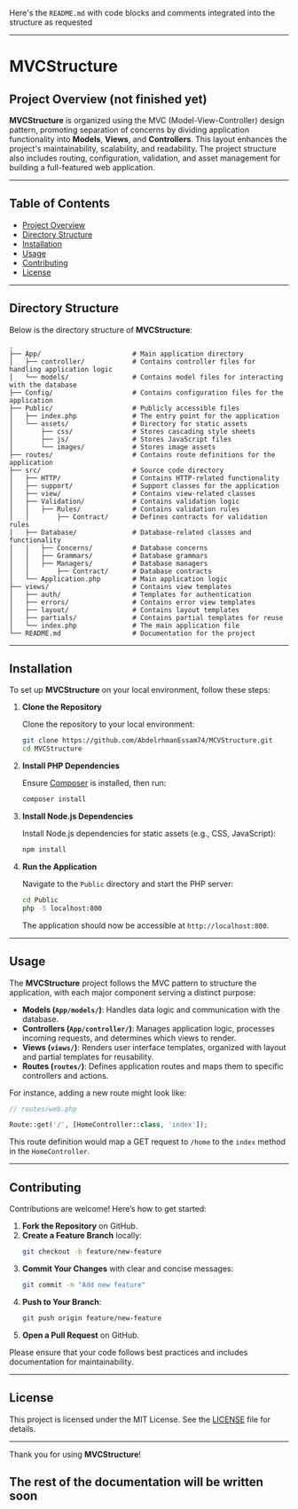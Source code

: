 Here's the `README.md` with code blocks and comments integrated into the structure as requested

---

# MVCStructure

## Project Overview (not finished yet)

**MVCStructure** is organized using the MVC (Model-View-Controller) design pattern, promoting separation of concerns by dividing application functionality into **Models**, **Views**, and **Controllers**. This layout enhances the project's maintainability, scalability, and readability. The project structure also includes routing, configuration, validation, and asset management for building a full-featured web application.

---

## Table of Contents

- [Project Overview](#project-overview)
- [Directory Structure](#directory-structure)
- [Installation](#installation)
- [Usage](#usage)
- [Contributing](#contributing)
- [License](#license)

---

## Directory Structure

Below is the directory structure of **MVCStructure**:

```plaintext
.
├── App/                       # Main application directory
│   ├── controller/            # Contains controller files for handling application logic
│   └── models/                # Contains model files for interacting with the database
├── Config/                    # Contains configuration files for the application
├── Public/                    # Publicly accessible files
│   ├── index.php              # The entry point for the application
│   └── assets/                # Directory for static assets
│       ├── css/               # Stores cascading style sheets
│       ├── js/                # Stores JavaScript files
│       └── images/            # Stores image assets
├── routes/                    # Contains route definitions for the application
├── src/                       # Source code directory
│   ├── HTTP/                  # Contains HTTP-related functionality
│   ├── support/               # Support classes for the application
│   ├── view/                  # Contains view-related classes
│   ├── Validation/            # Contains validation logic
│   │   ├── Rules/             # Contains validation rules
│   │       ├── Contract/      # Defines contracts for validation rules
│   ├── Database/              # Database-related classes and functionality
│   │   ├── Concerns/          # Database concerns
│   │   ├── Grammars/          # Database grammars
│   │   ├── Managers/          # Database managers
│   │       ├── Contract/      # Database contracts
│   └── Application.php        # Main application logic
├── views/                     # Contains view templates
│   ├── auth/                  # Templates for authentication
│   ├── errors/                # Contains error view templates
│   ├── layout/                # Contains layout templates
│   ├── partials/              # Contains partial templates for reuse
│   └── index.php              # The main application file
└── README.md                  # Documentation for the project
```

---

## Installation

To set up **MVCStructure** on your local environment, follow these steps:

1. **Clone the Repository**

   Clone the repository to your local environment:

   ```bash
   git clone https://github.com/AbdelrhmanEssam74/MCVStructure.git
   cd MVCStructure
   ```

2. **Install PHP Dependencies**

   Ensure [Composer](https://getcomposer.org/) is installed, then run:

   ```bash
   composer install
   ```

3. **Install Node.js Dependencies**

   Install Node.js dependencies for static assets (e.g., CSS, JavaScript):

   ```bash
   npm install
   ```


5. **Run the Application**

   Navigate to the `Public` directory and start the PHP server:

   ```bash
   cd Public
   php -S localhost:800
   ```

   The application should now be accessible at `http://localhost:800`.

---

## Usage

The **MVCStructure** project follows the MVC pattern to structure the application, with each major component serving a distinct purpose:

- **Models (`App/models/`)**: Handles data logic and communication with the database.
- **Controllers (`App/controller/`)**: Manages application logic, processes incoming requests, and determines which views to render.
- **Views (`views/`)**: Renders user interface templates, organized with layout and partial templates for reusability.
- **Routes (`routes/`)**: Defines application routes and maps them to specific controllers and actions.

For instance, adding a new route might look like:

```php
// routes/web.php

Route::get('/', [HomeController::class, 'index']);
```

This route definition would map a GET request to `/home` to the `index` method in the `HomeController`.

---

## Contributing

Contributions are welcome! Here’s how to get started:

1. **Fork the Repository** on GitHub.
2. **Create a Feature Branch** locally:
   ```bash
   git checkout -b feature/new-feature
   ```
3. **Commit Your Changes** with clear and concise messages:
   ```bash
   git commit -m "Add new feature"
   ```
4. **Push to Your Branch**:
   ```bash
   git push origin feature/new-feature
   ```
5. **Open a Pull Request** on GitHub.

Please ensure that your code follows best practices and includes documentation for maintainability.

---

## License

This project is licensed under the MIT License. See the [LICENSE](LICENSE) file for details.

---

Thank you for using **MVCStructure**!


## The rest of the documentation will be written soon

